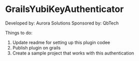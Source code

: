 GrailsYubiKeyAuthenticator
==========================
Developed by: Aurora Solutions
Sponsored by: QbTech


Things to do:
1. Update readme for setting up this plugin codee
2. Publish plugin on grails
3. Create a sample project that works with this authentication
